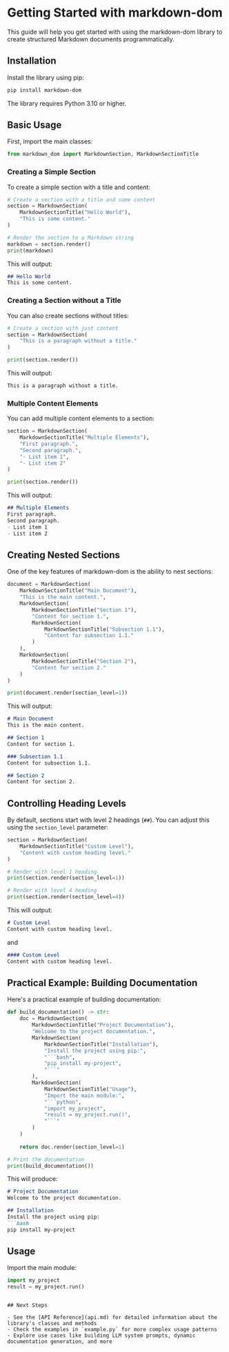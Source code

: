 # Getting Started with markdown-dom

This guide will help you get started with using the markdown-dom library to create structured Markdown documents programmatically.

## Installation

Install the library using pip:

```bash
pip install markdown-dom
```

The library requires Python 3.10 or higher.

## Basic Usage

First, import the main classes:

```python
from markdown_dom import MarkdownSection, MarkdownSectionTitle
```

### Creating a Simple Section

To create a simple section with a title and content:

```python
# Create a section with a title and some content
section = MarkdownSection(
    MarkdownSectionTitle("Hello World"),
    "This is some content."
)

# Render the section to a Markdown string
markdown = section.render()
print(markdown)
```

This will output:

```markdown
## Hello World
This is some content.
```

### Creating a Section without a Title

You can also create sections without titles:

```python
# Create a section with just content
section = MarkdownSection(
    "This is a paragraph without a title."
)

print(section.render())
```

This will output:

```markdown
This is a paragraph without a title.
```

### Multiple Content Elements

You can add multiple content elements to a section:

```python
section = MarkdownSection(
    MarkdownSectionTitle("Multiple Elements"),
    "First paragraph.",
    "Second paragraph.",
    "- List item 1",
    "- List item 2"
)

print(section.render())
```

This will output:

```markdown
## Multiple Elements
First paragraph.
Second paragraph.
- List item 1
- List item 2
```

## Creating Nested Sections

One of the key features of markdown-dom is the ability to nest sections:

```python
document = MarkdownSection(
    MarkdownSectionTitle("Main Document"),
    "This is the main content.",
    MarkdownSection(
        MarkdownSectionTitle("Section 1"),
        "Content for section 1.",
        MarkdownSection(
            MarkdownSectionTitle("Subsection 1.1"),
            "Content for subsection 1.1."
        )
    ),
    MarkdownSection(
        MarkdownSectionTitle("Section 2"),
        "Content for section 2."
    )
)

print(document.render(section_level=1))
```

This will output:

```markdown
# Main Document
This is the main content.

## Section 1
Content for section 1.

### Subsection 1.1
Content for subsection 1.1.

## Section 2
Content for section 2.
```

## Controlling Heading Levels

By default, sections start with level 2 headings (`##`). You can adjust this using the `section_level` parameter:

```python
section = MarkdownSection(
    MarkdownSectionTitle("Custom Level"),
    "Content with custom heading level."
)

# Render with level 1 heading
print(section.render(section_level=1))

# Render with level 4 heading
print(section.render(section_level=4))
```

This will output:

```markdown
# Custom Level
Content with custom heading level.
```

and

```markdown
#### Custom Level
Content with custom heading level.
```

## Practical Example: Building Documentation

Here's a practical example of building documentation:

```python
def build_documentation() -> str:
    doc = MarkdownSection(
        MarkdownSectionTitle("Project Documentation"),
        "Welcome to the project documentation.",
        MarkdownSection(
            MarkdownSectionTitle("Installation"),
            "Install the project using pip:",
            "```bash",
            "pip install my-project",
            "```"
        ),
        MarkdownSection(
            MarkdownSectionTitle("Usage"),
            "Import the main module:",
            "```python",
            "import my_project",
            "result = my_project.run()",
            "```"
        )
    )
    
    return doc.render(section_level=1)

# Print the documentation
print(build_documentation())
```

This will produce:

```markdown
# Project Documentation
Welcome to the project documentation.

## Installation
Install the project using pip:
```bash
pip install my-project
```

## Usage
Import the main module:
```python
import my_project
result = my_project.run()
```
```

## Next Steps

- See the [API Reference](api.md) for detailed information about the library's classes and methods
- Check the examples in `example.py` for more complex usage patterns
- Explore use cases like building LLM system prompts, dynamic documentation generation, and more